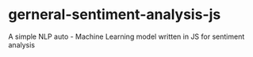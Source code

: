 # gerneral-sentiment-analysis-js
A simple NLP auto - Machine Learning model written in JS for sentiment analysis 
